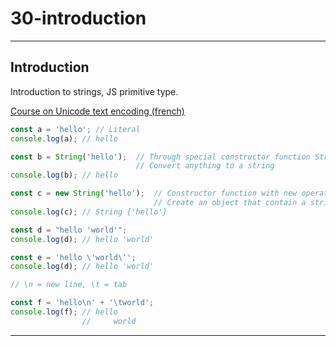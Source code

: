 # 30-introduction

***

## Introduction

Introduction to strings, JS primitive type.

[Course on Unicode text encoding (french)](https://buzut.net/cours/computer-science/encodage-du-texte-en-unicode)

```js
const a = 'hello'; // Literal
console.log(a); // hello

const b = String('hello');  // Through special constructor function String()
                            // Convert anything to a string
console.log(b); // hello

const c = new String('hello');  // Constructor function with new operator
                                // Create an object that contain a string primitive
console.log(c); // String {'hello'}

const d = "hello 'world'";
console.log(d); // hello 'world'

const e = 'hello \'world\'';
console.log(d); // hello 'world'

// \n = new line, \t = tab

const f = 'hello\n' + '\tworld';
console.log(f); // hello
                //     world
```

***

